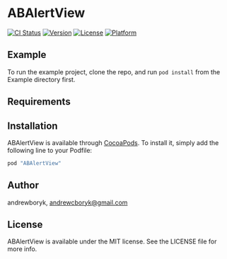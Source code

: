 # ABAlertView

[![CI Status](http://img.shields.io/travis/andrewboryk/ABAlertView.svg?style=flat)](https://travis-ci.org/andrewboryk/ABAlertView)
[![Version](https://img.shields.io/cocoapods/v/ABAlertView.svg?style=flat)](http://cocoapods.org/pods/ABAlertView)
[![License](https://img.shields.io/cocoapods/l/ABAlertView.svg?style=flat)](http://cocoapods.org/pods/ABAlertView)
[![Platform](https://img.shields.io/cocoapods/p/ABAlertView.svg?style=flat)](http://cocoapods.org/pods/ABAlertView)

## Example

To run the example project, clone the repo, and run `pod install` from the Example directory first.

## Requirements

## Installation

ABAlertView is available through [CocoaPods](http://cocoapods.org). To install
it, simply add the following line to your Podfile:

```ruby
pod "ABAlertView"
```

## Author

andrewboryk, andrewcboryk@gmail.com

## License

ABAlertView is available under the MIT license. See the LICENSE file for more info.
